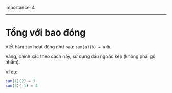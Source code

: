 importance: 4

---

# Tổng với bao đóng

Viết hàm `sum` hoạt động như sau: `sum(a)(b) = a+b`.

Vâng, chính xác theo cách này, sử dụng dấu ngoặc kép (không phải gõ nhầm).

Ví dụ:

```js
sum(1)(2) = 3
sum(5)(-1) = 4
```

